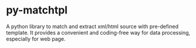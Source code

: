 py-matchtpl
===========

A python library to match and extract xml/html source with pre-defined template. It provides a convenient and coding-free way for data processing, especially for web page.
